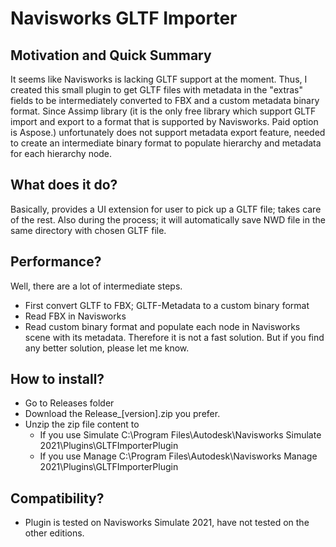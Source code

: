 # Navisworks GLTF Importer
## Motivation and Quick Summary
It seems like Navisworks is lacking GLTF support at the moment. Thus, I created this small plugin to get GLTF files with metadata in the "extras" fields to be intermediately converted to FBX and a custom metadata binary format. Since Assimp library (it is the only free library which support GLTF import and export to a format that is supported by Navisworks. Paid option is Aspose.) unfortunately does not support metadata export feature, needed to create an intermediate binary format to populate hierarchy and metadata for each hierarchy node.

## What does it do?
Basically, provides a UI extension for user to pick up a GLTF file; takes care of the rest. Also during the process; it will automatically save NWD file in the same directory with chosen GLTF file.

## Performance?
Well, there are a lot of intermediate steps. 
- First convert GLTF to FBX; GLTF-Metadata to a custom binary format
- Read FBX in Navisworks
- Read custom binary format and populate each node in Navisworks scene with its metadata.
Therefore it is not a fast solution. But if you find any better solution, please let me know.

## How to install?
- Go to Releases folder
- Download the Release_[version].zip you prefer.
- Unzip the zip file content to 
	- If you use Simulate C:\Program Files\Autodesk\Navisworks Simulate 2021\Plugins\GLTFImporterPlugin
	- If you use Manage C:\Program Files\Autodesk\Navisworks Manage 2021\Plugins\GLTFImporterPlugin

## Compatibility?
- Plugin is tested on Navisworks Simulate 2021, have not tested on the other editions.